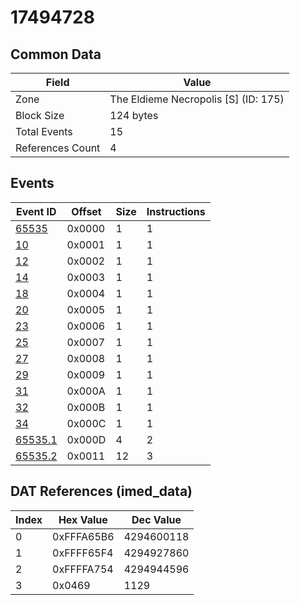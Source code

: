 # 17494728

## Common Data

| Field            | Value                                |
|------------------|--------------------------------------|
| Zone             | The Eldieme Necropolis [S] (ID: 175) |
| Block Size       | 124 bytes                            |
| Total Events     | 15                                   |
| References Count | 4                                    |

## Events

| Event ID                | Offset   |   Size |   Instructions |
|-------------------------|----------|--------|----------------|
| [65535](./65535.md)     | 0x0000   |      1 |              1 |
| [10](./10.md)           | 0x0001   |      1 |              1 |
| [12](./12.md)           | 0x0002   |      1 |              1 |
| [14](./14.md)           | 0x0003   |      1 |              1 |
| [18](./18.md)           | 0x0004   |      1 |              1 |
| [20](./20.md)           | 0x0005   |      1 |              1 |
| [23](./23.md)           | 0x0006   |      1 |              1 |
| [25](./25.md)           | 0x0007   |      1 |              1 |
| [27](./27.md)           | 0x0008   |      1 |              1 |
| [29](./29.md)           | 0x0009   |      1 |              1 |
| [31](./31.md)           | 0x000A   |      1 |              1 |
| [32](./32.md)           | 0x000B   |      1 |              1 |
| [34](./34.md)           | 0x000C   |      1 |              1 |
| [65535.1](./65535.1.md) | 0x000D   |      4 |              2 |
| [65535.2](./65535.2.md) | 0x0011   |     12 |              3 |

## DAT References (imed_data)

|   Index | Hex Value   |   Dec Value |
|---------|-------------|-------------|
|       0 | 0xFFFA65B6  |  4294600118 |
|       1 | 0xFFFF65F4  |  4294927860 |
|       2 | 0xFFFFA754  |  4294944596 |
|       3 | 0x0469      |        1129 |
